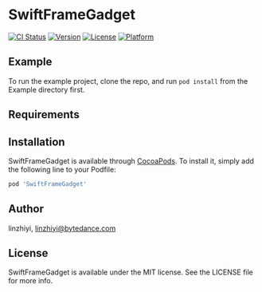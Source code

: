 # SwiftFrameGadget

[![CI Status](https://img.shields.io/travis/linzhiyi/SwiftFrameGadget.svg?style=flat)](https://travis-ci.org/linzhiyi/SwiftFrameGadget)
[![Version](https://img.shields.io/cocoapods/v/SwiftFrameGadget.svg?style=flat)](https://cocoapods.org/pods/SwiftFrameGadget)
[![License](https://img.shields.io/cocoapods/l/SwiftFrameGadget.svg?style=flat)](https://cocoapods.org/pods/SwiftFrameGadget)
[![Platform](https://img.shields.io/cocoapods/p/SwiftFrameGadget.svg?style=flat)](https://cocoapods.org/pods/SwiftFrameGadget)

## Example

To run the example project, clone the repo, and run `pod install` from the Example directory first.

## Requirements

## Installation

SwiftFrameGadget is available through [CocoaPods](https://cocoapods.org). To install
it, simply add the following line to your Podfile:

```ruby
pod 'SwiftFrameGadget'
```

## Author

linzhiyi, linzhiyi@bytedance.com

## License

SwiftFrameGadget is available under the MIT license. See the LICENSE file for more info.
